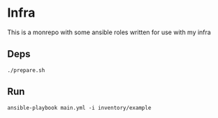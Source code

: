 # Infra

This is a monrepo with some ansible roles written for use with my infra

## Deps
```
./prepare.sh
```

## Run
```
ansible-playbook main.yml -i inventory/example
```
